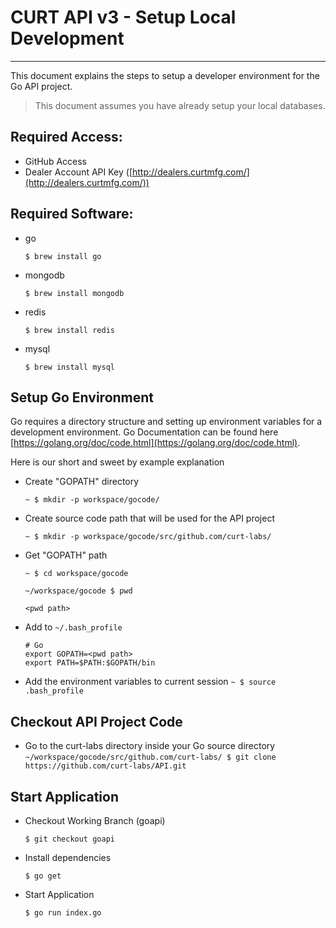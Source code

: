 CURT API v3 - Setup Local Development
=========
---------
This document explains the steps to setup a developer environment for the Go API project.
> This document assumes you have already setup your local databases.
 
Required Access:
-
- GitHub Access
- Dealer Account API Key ([http://dealers.curtmfg.com/](http://dealers.curtmfg.com/))

Required Software:
-
- go

	`$ brew install go`
- mongodb
	
 	`$ brew install mongodb`
- redis

 	`$ brew install redis`
- mysql

 	`$ brew install mysql`

Setup Go Environment
-
Go requires a directory structure and setting up environment variables for a development environment. Go Documentation can be found here [https://golang.org/doc/code.html](https://golang.org/doc/code.html).
 
 Here is our short and sweet by example explanation
 
- Create "GOPATH" directory 
    
	`~ $ mkdir -p workspace/gocode/`

- Create source code path that will be used for the API project

 	`~ $ mkdir -p workspace/gocode/src/github.com/curt-labs/`
 	
- Get "GOPATH" path
 	
 	`~ $ cd workspace/gocode`
 	
 	```
 	~/workspace/gocode $ pwd
 	
 	<pwd path>
	```
- Add to `~/.bash_profile`

	```
	# Go
	export GOPATH=<pwd path>
	export PATH=$PATH:$GOPATH/bin
	```
- Add the environment variables to current session
	`~ $ source .bash_profile`

Checkout API Project Code
-
- Go to the curt-labs directory inside your Go source directory
`~/workspace/gocode/src/github.com/curt-labs/ $ git clone https://github.com/curt-labs/API.git`


Start Application
-
- Checkout Working Branch (goapi)
	
	`$ git checkout goapi`
- Install dependencies

	`$ go get`

- Start Application

	`$ go run index.go`